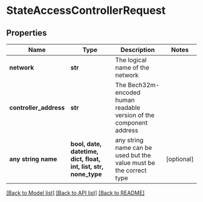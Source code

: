 # StateAccessControllerRequest


## Properties
Name | Type | Description | Notes
------------ | ------------- | ------------- | -------------
**network** | **str** | The logical name of the network | 
**controller_address** | **str** | The Bech32m-encoded human readable version of the component address | 
**any string name** | **bool, date, datetime, dict, float, int, list, str, none_type** | any string name can be used but the value must be the correct type | [optional]

[[Back to Model list]](../README.md#documentation-for-models) [[Back to API list]](../README.md#documentation-for-api-endpoints) [[Back to README]](../README.md)


